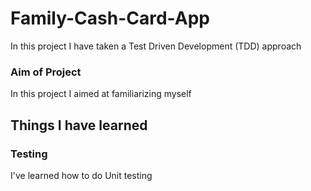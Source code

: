 # Family-Cash-Card-App

In this project I have taken a Test Driven Development (TDD) approach

### Aim of Project
In this project I aimed at familiarizing myself  

## Things I have learned

### Testing

I've learned how to do Unit testing
